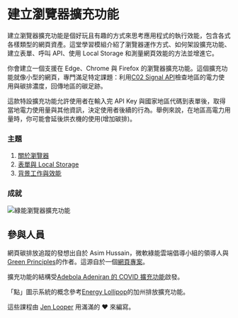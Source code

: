 # 建立瀏覽器擴充功能

建立瀏覽器擴充功能是個好玩且有趣的方式來思考應用程式的執行效能，包含各式各樣類型的網頁資產。這堂學習模組介紹了瀏覽器運作方式、如何架設擴充功能、建立表單、呼叫 API、使用 Local Storage 和測量網頁效能的方法並增進它。

你會建立一個支援在 Edge、Chrome 與 Firefox 的瀏覽器擴充功能。這個擴充功能就像小型的網頁，專門滿足特定課題：利用[C02 Signal API](https://www.co2signal.com)檢查地區的電力使用與碳排濃度，回傳地區的碳足跡。

這款特設擴充功能允許使用者在輸入完 API Key 與國家地區代碼到表單後，取得當地電力使用量與其他資訊，決定使用者後續的行為。舉例來說，在地區高電力用量時，你可能會延後烘衣機的使用(增加碳排)。

### 主題

1. [關於瀏覽器](../1-about-browsers/translations/README.zh-tw.md)
2. [表單與 Local Storage](../2-forms-browsers-local-storage/translations/README.zh-tw.md)
3. [背景工作與效能](../3-background-tasks-and-performance/translations/README.zh-tw.md)

### 成就

![綠能瀏覽器擴充功能](../extension-screenshot.png)

## 參與人員

網頁碳排放追蹤的發想出自於 Asim Hussain，微軟綠能雲端倡導小組的領導人與[Green Principles](https://principles.green/)的作者。這源自於一個[網頁專案](https://github.com/jlooper/green)。

擴充功能的結構受[Adebola Adeniran 的 COVID 擴充功能](https://github.com/onedebos/covtension)啟發。

「點」圖示系統的概念參考[Energy Lollipop](https://energylollipop.com/)的加州排放擴充功能。

這些課程由 [Jen Looper](https://www.twitter.com/jenlooper) 用滿滿的 ♥️ 來編寫。

